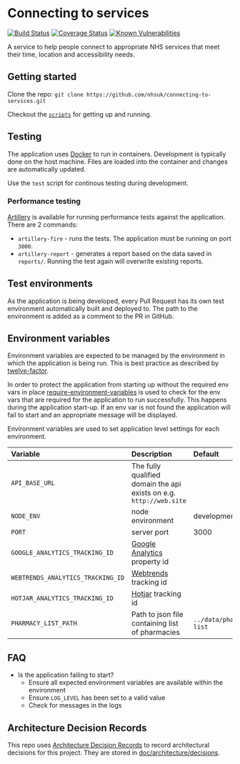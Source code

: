 # Connecting to services

[![Build Status](https://travis-ci.org/nhsuk/connecting-to-services.svg?branch=master)](https://travis-ci.org/nhsuk/connecting-to-services)
[![Coverage Status](https://coveralls.io/repos/github/nhsuk/connecting-to-services/badge.svg?branch=master)](https://coveralls.io/github/nhsuk/connecting-to-services?branch=master)
[![Known Vulnerabilities](https://snyk.io/test/github/nhsuk/connecting-to-services/badge.svg)](https://snyk.io/test/github/nhsuk/connecting-to-services)

A service to help people connect to appropriate NHS services that
meet their time, location and accessibility needs.

## Getting started

Clone the repo: `git clone https://github.com/nhsuk/connecting-to-services.git`

Checkout the [`scripts`](scripts) for getting up and running.

## Testing

The application uses [Docker](https://www.docker.com/) to run in containers.
Development is typically done on the host machine. Files are loaded into the
container and changes are automatically updated.

Use the `test` script for continous testing during development.

### Performance testing

[Artillery](https://artillery.io/docs/#) is available for running performance
tests against the application. There are 2 commands:

* `artillery-fire` - runs the tests. The application must be running on port
  `3000`.
* `artillery-report` - generates a report based on the data saved in
  `reports/`. Running the test again will overwrite existing reports.

## Test environments

As the application is being developed, every Pull Request has its own test
environment automatically built and deployed to. The path to the environment
is added as a comment to the PR in GitHub.

## Environment variables

Environment variables are expected to be managed by the environment in which
the application is being run. This is best practice as described by
[twelve-factor](https://12factor.net/config).

In order to protect the application from starting up without the required
env vars in place
[require-environment-variables](https://www.npmjs.com/package/require-environment-variables)
is used to check for the env vars that are required for the application to run
successfully.
This happens during the application start-up. If an env var is not found the
application will fail to start and an appropriate message will be displayed.

Environment variables are used to set application level settings for each
environment.

| Variable                         | Description                                                         | Default                 | Required |
|:---------------------------------|:--------------------------------------------------------------------|:------------------------|----------|
| `API_BASE_URL`                   | The fully qualified domain the api exists on e.g. `http://web.site` |                         | Yes      |
| `NODE_ENV`                       | node environment                                                    | development             |          |
| `PORT`                           | server port                                                         | 3000                    |          |
| `GOOGLE_ANALYTICS_TRACKING_ID`   | [Google Analytics](https://www.google.co.uk/analytics) property id  |                         |          |
| `WEBTRENDS_ANALYTICS_TRACKING_ID`| [Webtrends](https://www.webtrends.com/) tracking id                 |                         |          |
| `HOTJAR_ANALYTICS_TRACKING_ID`   | [Hotjar](https://www.hotjar.com/) tracking id                       |                         |          |
| `PHARMACY_LIST_PATH`             | Path to json file containing list of pharmacies                     | `../data/pharmacy-list` |          |

## FAQ

* Is the application failing to start?
  * Ensure all expected environment variables are available within the environment
  * Ensure `LOG_LEVEL` has been set to a valid value
  * Check for messages in the logs

## Architecture Decision Records

This repo uses
[Architecture Decision Records](http://thinkrelevance.com/blog/2011/11/15/documenting-architecture-decisions)
to record architectural decisions for this project.
They are stored in [doc/architecture/decisions](doc/architecture/decisions).
